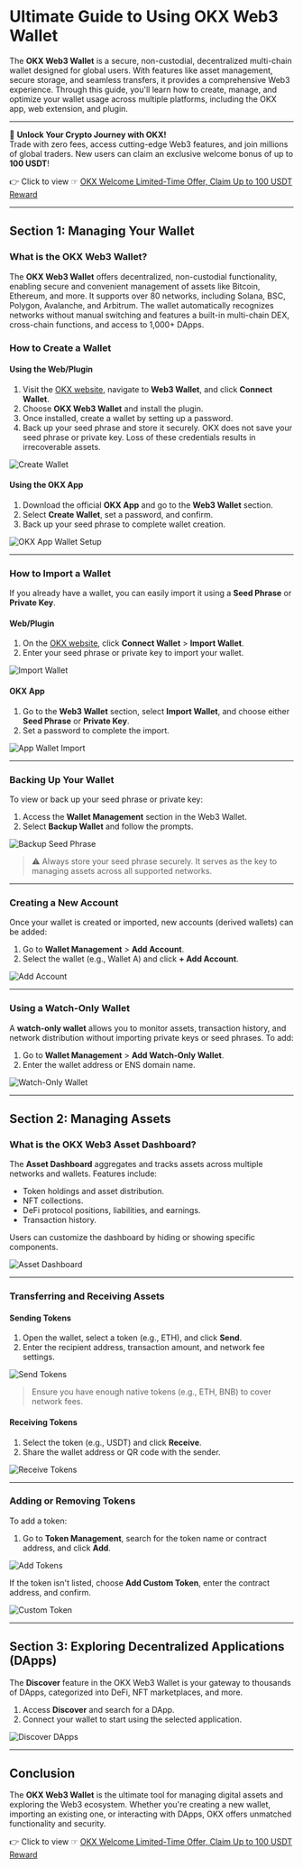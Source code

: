 # Ultimate Guide to Using OKX Web3 Wallet

The **OKX Web3 Wallet** is a secure, non-custodial, decentralized multi-chain wallet designed for global users. With features like asset management, secure storage, and seamless transfers, it provides a comprehensive Web3 experience. Through this guide, you'll learn how to create, manage, and optimize your wallet usage across multiple platforms, including the OKX app, web extension, and plugin.

---

🚀 **Unlock Your Crypto Journey with OKX!**  
Trade with zero fees, access cutting-edge Web3 features, and join millions of global traders. New users can claim an exclusive welcome bonus of up to **100 USDT**!  

👉 Click to view ☞ [OKX Welcome Limited-Time Offer, Claim Up to 100 USDT Reward](https://bit.ly/OKXe)

---

## Section 1: Managing Your Wallet

### What is the OKX Web3 Wallet?

The **OKX Web3 Wallet** offers decentralized, non-custodial functionality, enabling secure and convenient management of assets like Bitcoin, Ethereum, and more. It supports over 80 networks, including Solana, BSC, Polygon, Avalanche, and Arbitrum. The wallet automatically recognizes networks without manual switching and features a built-in multi-chain DEX, cross-chain functions, and access to 1,000+ DApps.

### How to Create a Wallet

#### Using the Web/Plugin
1. Visit the [OKX website](https://bit.ly/OKXe), navigate to **Web3 Wallet**, and click **Connect Wallet**.
2. Choose **OKX Web3 Wallet** and install the plugin.
3. Once installed, create a wallet by setting up a password.
4. Back up your seed phrase and store it securely. OKX does not save your seed phrase or private key. Loss of these credentials results in irrecoverable assets.

![Create Wallet](https://coindoze.com/wp-content/uploads/2022/11/2-1.png)

#### Using the OKX App
1. Download the official **OKX App** and go to the **Web3 Wallet** section.
2. Select **Create Wallet**, set a password, and confirm.
3. Back up your seed phrase to complete wallet creation.

![OKX App Wallet Setup](https://coindoze.com/wp-content/uploads/2022/11/3-1.png)

---

### How to Import a Wallet

If you already have a wallet, you can easily import it using a **Seed Phrase** or **Private Key**.

#### Web/Plugin
1. On the [OKX website](https://bit.ly/OKXe), click **Connect Wallet** > **Import Wallet**.
2. Enter your seed phrase or private key to import your wallet.

![Import Wallet](https://coindoze.com/wp-content/uploads/2022/11/7-1.png)

#### OKX App
1. Go to the **Web3 Wallet** section, select **Import Wallet**, and choose either **Seed Phrase** or **Private Key**.
2. Set a password to complete the import.

![App Wallet Import](https://coindoze.com/wp-content/uploads/2022/11/12-1.jpeg)

---

### Backing Up Your Wallet

To view or back up your seed phrase or private key:
1. Access the **Wallet Management** section in the Web3 Wallet.
2. Select **Backup Wallet** and follow the prompts.

![Backup Seed Phrase](https://coindoze.com/wp-content/uploads/2022/11/18-1.png)

> ⚠️ Always store your seed phrase securely. It serves as the key to managing assets across all supported networks.

---

### Creating a New Account

Once your wallet is created or imported, new accounts (derived wallets) can be added:
1. Go to **Wallet Management** > **Add Account**.
2. Select the wallet (e.g., Wallet A) and click **+ Add Account**.

![Add Account](https://coindoze.com/wp-content/uploads/2022/11/21-1.png)

---

### Using a Watch-Only Wallet

A **watch-only wallet** allows you to monitor assets, transaction history, and network distribution without importing private keys or seed phrases. To add:
1. Go to **Wallet Management** > **Add Watch-Only Wallet**.
2. Enter the wallet address or ENS domain name.

![Watch-Only Wallet](https://coindoze.com/wp-content/uploads/2022/11/24-1.png)

---

## Section 2: Managing Assets

### What is the OKX Web3 Asset Dashboard?

The **Asset Dashboard** aggregates and tracks assets across multiple networks and wallets. Features include:
- Token holdings and asset distribution.
- NFT collections.
- DeFi protocol positions, liabilities, and earnings.
- Transaction history.

Users can customize the dashboard by hiding or showing specific components.

![Asset Dashboard](https://coindoze.com/wp-content/uploads/2022/11/30-1.png)

---

### Transferring and Receiving Assets

#### Sending Tokens
1. Open the wallet, select a token (e.g., ETH), and click **Send**.
2. Enter the recipient address, transaction amount, and network fee settings.

![Send Tokens](https://coindoze.com/wp-content/uploads/2022/11/36-1.png)

> Ensure you have enough native tokens (e.g., ETH, BNB) to cover network fees.

#### Receiving Tokens
1. Select the token (e.g., USDT) and click **Receive**.
2. Share the wallet address or QR code with the sender.

![Receive Tokens](https://coindoze.com/wp-content/uploads/2022/11/39-1.png)

---

### Adding or Removing Tokens

To add a token:
1. Go to **Token Management**, search for the token name or contract address, and click **Add**.

![Add Tokens](https://coindoze.com/wp-content/uploads/2022/11/41-1.png)

If the token isn't listed, choose **Add Custom Token**, enter the contract address, and confirm.

![Custom Token](https://coindoze.com/wp-content/uploads/2022/11/43-1.png)

---

## Section 3: Exploring Decentralized Applications (DApps)

The **Discover** feature in the OKX Web3 Wallet is your gateway to thousands of DApps, categorized into DeFi, NFT marketplaces, and more.  
1. Access **Discover** and search for a DApp.
2. Connect your wallet to start using the selected application.

![Discover DApps](https://coindoze.com/wp-content/uploads/2022/11/29-1.jpeg)

---

## Conclusion

The **OKX Web3 Wallet** is the ultimate tool for managing digital assets and exploring the Web3 ecosystem. Whether you're creating a new wallet, importing an existing one, or interacting with DApps, OKX offers unmatched functionality and security.

👉 Click to view ☞ [OKX Welcome Limited-Time Offer, Claim Up to 100 USDT Reward](https://bit.ly/OKXe)

